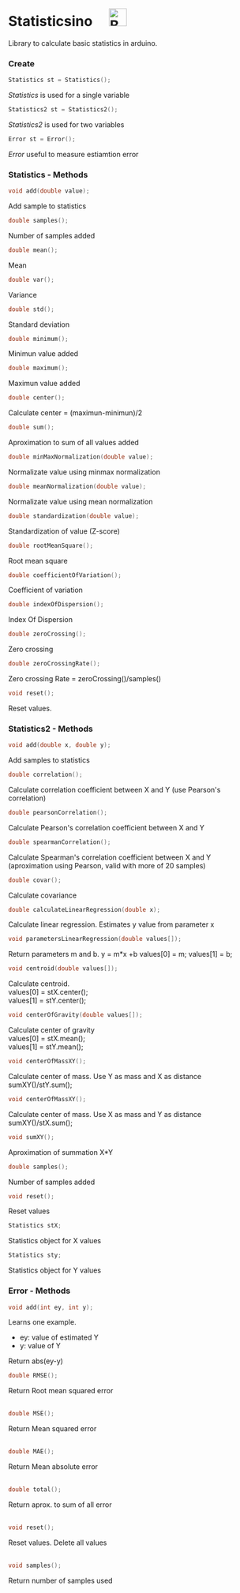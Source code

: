 # Statisticsino &nbsp;&nbsp;&nbsp;&nbsp;<a href='https://ko-fi.com/I2I012UF3' target='_blank'><img height='36' style='border:0px;height:36px;' src='https://az743702.vo.msecnd.net/cdn/kofi1.png?v=2' border='0' alt='Buy Me a Coffee at ko-fi.com' /></a>

Library to calculate basic statistics in arduino.

### Create

```c
Statistics st = Statistics();
```

*Statistics* is used for a single variable

```c
Statistics2 st = Statistics2();
```

*Statistics2* is used for two variables

```c
Error st = Error();
```

*Error* useful to measure estiamtion error

### Statistics - Methods 

```c
void add(double value); 
```
Add sample to statistics

```c
double samples(); 
```
Number of samples added

```c
double mean();  
```
Mean

```c
double var(); 
```
Variance

```c
double std();  
```
Standard deviation

```c
double minimum(); 
```
Minimun value added

```c
double maximum(); 
```
Maximun value added

```c
double center(); 
```
Calculate center = (maximun-minimun)/2

```c
double sum();
```
Aproximation to sum of all values added

```c
double minMaxNormalization(double value);
```
Normalizate value using minmax normalization 

```c
double meanNormalization(double value);
```
Normalizate value using mean normalization 

```c
double standardization(double value);
```
Standardization of value (Z-score)

```c
double rootMeanSquare();
```
Root mean square  

```c
double coefficientOfVariation();
```
Coefficient of variation  

```c
double indexOfDispersion();
```
Index Of Dispersion  

```c
double zeroCrossing();
```
Zero crossing  

```c
double zeroCrossingRate();
```
Zero crossing Rate = zeroCrossing()/samples() 

```c
void reset();  
```
Reset values.

### Statistics2 - Methods 

```c
void add(double x, double y); 
```
Add samples to statistics

```c
double correlation(); 
```
Calculate correlation coefficient between X and Y (use Pearson's correlation)  

```c
double pearsonCorrelation();
```
Calculate Pearson's correlation coefficient between X and Y  

```c
double spearmanCorrelation(); 
```
Calculate Spearman's correlation coefficient between X and Y (aproximation using Pearson, valid with more of 20 samples)

```c
double covar();
```
Calculate covariance

```c
double calculateLinearRegression(double x);
```
Calculate linear regression. Estimates y value from parameter x

```c
void parametersLinearRegression(double values[]);
```
Return parameters m and b. y = m*x +b 
values[0] = m;
values[1] = b;

```c
void centroid(double values[]);
```
Calculate centroid.  
values[0] = stX.center();  
values[1] = stY.center();  

```c
void centerOfGravity(double values[]);
```
Calculate center of gravity  
values[0] = stX.mean();  
values[1] = stY.mean();  

```c
void centerOfMassXY();
```
Calculate center of mass. Use Y as mass and X as distance  
sumXY()/stY.sum();  

```c
void centerOfMassXY();
```
Calculate center of mass. Use X as mass and Y as distance  
sumXY()/stX.sum();  

```c
void sumXY();
```
Aproximation of summation X*Y  

```c
double samples(); 
```
Number of samples added

```c
void reset();  
```
Reset values

```c
Statistics stX;  
```
Statistics object for X values  

```c
Statistics sty;  
```
Statistics object for Y values  

### Error - Methods

```c
void add(int ey, int y);  
```
Learns one example.
* ey: value of estimated Y
* y: value of Y  

Return abs(ey-y)
<br>

```c
double RMSE();  
```
Return Root mean squared error  
<br>

```c
double MSE();  
```
Return Mean squared error  
<br>

```c
double MAE();  
```
Return Mean absolute error   
<br>

```c
double total();  
```
Return aprox. to sum of all error  
<br>

```c
void reset();  
```
Reset values. Delete all values  
<br>

```c
void samples();
```
Return number of samples used
